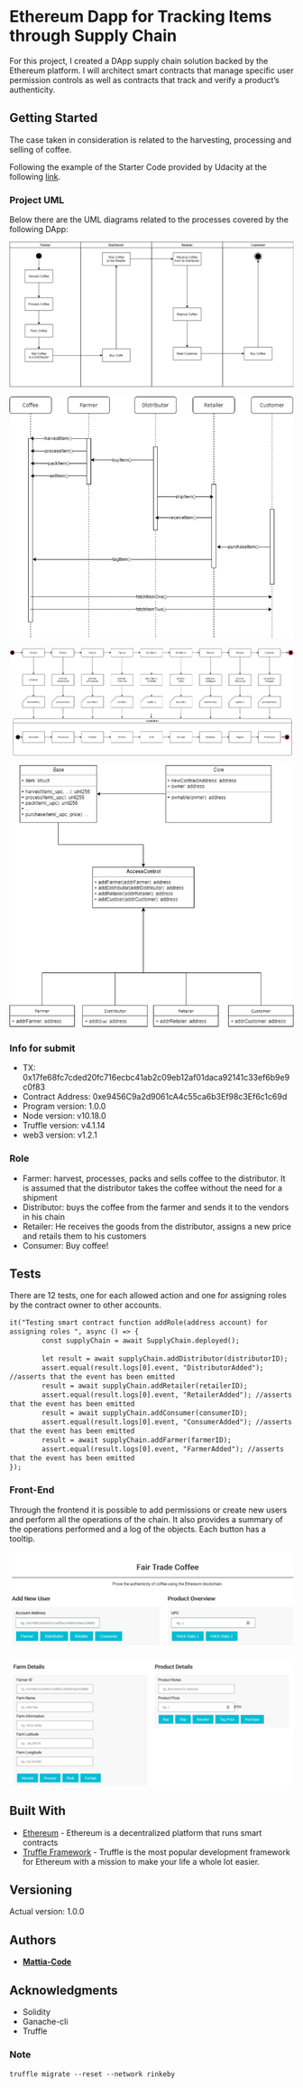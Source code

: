 # Ethereum Dapp for Tracking Items through Supply Chain

For this project, I created a DApp supply chain solution backed by the Ethereum platform. I will architect smart contracts that manage specific user permission controls as well as contracts that track and verify a product’s authenticity.

## Getting Started
The case taken in consideration is related to the harvesting, processing and selling of coffee.

Following the example of the Starter Code provided by Udacity at the following [link](https://github.com/udacity/nd1309-Project-6b-Example-Template).

### Project UML
Below there are the UML diagrams related to the processes covered by the following DApp:

![Activity Diagram](UML%20-%20Activity%20Diagram.png)

![Sequence Diagram](UML%20-%20Sequence%20Diagram.png)

![State Diagram](UML%20-%20State%20Diagram.png)

![Data Modeling Diagram](UML%20-%20Data%20Modeling.png)

### Info for submit

* TX: 0x17fe68fc7cded20fc716ecbc41ab2c09eb12af01daca92141c33ef6b9e9c0f83
* Contract Address: 0xe9456C9a2d9061cA4c55ca6b3Ef98c3Ef6c1c69d 
* Program version: 1.0.0
* Node version: v10.18.0
* Truffle version: v4.1.14
* web3 version: v1.2.1

### Role

* Farmer: harvest, processes, packs and sells coffee to the distributor. It is assumed that the distributor takes the coffee without the need for a shipment
* Distributor: buys the coffee from the farmer and sends it to the vendors in his chain
* Retailer: He receives the goods from the distributor, assigns a new price and retails them to his customers
* Consumer: Buy coffee!

## Tests

There are 12 tests, one for each allowed action and one for assigning roles by the contract owner to other accounts.

```
it("Testing smart contract function addRole(address account) for assigning roles ", async () => {
        const supplyChain = await SupplyChain.deployed();

        let result = await supplyChain.addDistributor(distributorID);
        assert.equal(result.logs[0].event, "DistributorAdded"); //asserts that the event has been emitted
        result = await supplyChain.addRetailer(retailerID);
        assert.equal(result.logs[0].event, "RetailerAdded"); //asserts that the event has been emitted
        result = await supplyChain.addConsumer(consumerID);
        assert.equal(result.logs[0].event, "ConsumerAdded"); //asserts that the event has been emitted
        result = await supplyChain.addFarmer(farmerID);
        assert.equal(result.logs[0].event, "FarmerAdded"); //asserts that the event has been emitted
});
```

### Front-End

Through the frontend it is possible to add permissions or create new users and perform all the operations of the chain. It also provides a summary of the operations performed and a log of the objects. Each button has a tooltip.

![Frontend img1](frontend1.png)

![Frontend img2](frontend2.png)

## Built With

* [Ethereum](https://www.ethereum.org/) - Ethereum is a decentralized platform that runs smart contracts
* [Truffle Framework](http://truffleframework.com/) - Truffle is the most popular development framework for Ethereum with a mission to make your life a whole lot easier.

## Versioning

Actual version: 1.0.0

## Authors

* **[Mattia-Code](https://github.com/Mattia-code)**

## Acknowledgments

* Solidity
* Ganache-cli
* Truffle

### Note

```
truffle migrate --reset --network rinkeby
```

